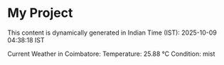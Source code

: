 # My Project

This content is dynamically generated in Indian Time (IST): 2025-10-09 04:38:18 IST


Current Weather in Coimbatore:
Temperature: 25.88 °C
Condition: mist
